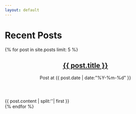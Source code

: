```yaml
---
layout: default
---
```


<div class = "content">
    <h1 class="content-subhead">Recent Posts</h1>
    {% for post in site.posts limit: 5 %}
        <section class = "post">
            <header class = "post-header">
                <h2 class="post-title"><a href="{{ post.url }}">{{ post.title }}</a></h2>
                <p class = "post-meta">
                    Post at {{ post.date | date:"%Y-%m-%d" }}
                </p>
            </header>
            <div class = "post-description">
                {{ post.content | split:'<!--more-->'| first }}
            </div>
        </section>
    {% endfor %}
</div>
